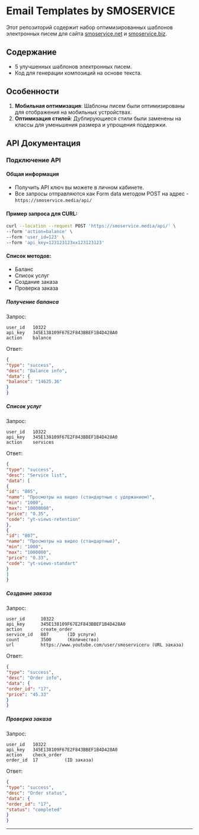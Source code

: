 # Email Templates by SMOSERVICE

Этот репозиторий содержит набор оптимизированных шаблонов электронных писем для сайта [smoservice.net](https://smoservice.net) и [smoservice.biz](https://smoservice.biz).

## Содержание

- 5 улучшенных шаблонов электронных писем.
- Код для генерации композиций на основе текста.

## Особенности

1. **Мобильная оптимизация**: Шаблоны писем были оптимизированы для отображения на мобильных устройствах.
2. **Оптимизация стилей**: Дублирующиеся стили были заменены на классы для уменьшения размера и упрощения поддержки.

## API Документация

### Подключение API

#### Общая информация

- Получить API ключ вы можете в личном кабинете.
- Все запросы отправляются как Form data методом POST на адрес - `https://smoservice.media/api/`

#### Пример запроса для CURL:

```bash
curl --location --request POST 'https://smoservice.media/api/' \
--form 'action=balance' \
--form 'user_id=123' \
--form 'api_key=123123123xx123123123'
```

#### Список методов:

- Баланс
- Список услуг
- Создание заказа
- Проверка заказа

##### Получение баланса

Запрос:

```plaintext
user_id   10322
api_key   345E138109F67E2F843BBEF1B4D428A0
action    balance
```

Ответ:

```json
{
"type": "success",
"desc": "Balance info",
"data": {
"balance": "14625.36"
}
}
```

##### Список услуг

Запрос:

```plaintext
user_id   10322
api_key   345E138109F67E2F843BBEF1B4D428A0
action    services
```

Ответ:

```json
{
"type": "success",
"desc": "Service list",
"data": [
{
"id": "805",
"name": "Просмотры на видео (стандартные с удержанием)",
"min": "1000",
"max": "10000000",
"price": "0.35",
"code": "yt-views-retention"
},
{
"id": "807",
"name": "Просмотры на видео (стандартные)",
"min": "1000",
"max": "1000000",
"price": "0.33",
"code": "yt-views-standart"
}
]
}
```

##### Создание заказа

Запрос:

```plaintext
user_id      10322
api_key      345E138109F67E2F843BBEF1B4D428A0
action       create_order
service_id   807       (ID услуги)
count        3500      (Количество)
url          https://www.youtube.com/user/smoserviceru (URL заказа)
```

Ответ:

```json
{
"type": "success",
"desc": "Order info",
"data": {
"order_id": "17",
"price": "45.33"
}
}
```

##### Проверка заказа

Запрос:

```plaintext
user_id   10322
api_key   345E138109F67E2F843BBEF1B4D428A0
action    check_order
order_id  17          (ID заказа)
```

Ответ:

```json
{
"type": "success",
"desc": "Order status",
"data": {
"order_id": "17",
"status": "completed"
}
}
```

---
